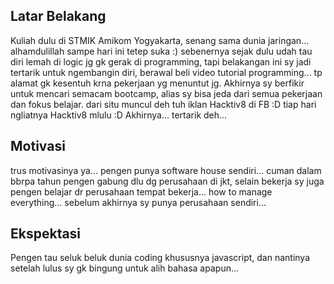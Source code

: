 [//]: # (Ceritakan sedikit tentang latar belakangmu seperti pendidikan terakhir atau pekerjaan sebelumnya)
## Latar Belakang
Kuliah dulu di STMIK Amikom Yogyakarta, senang sama dunia jaringan... alhamdulillah sampe hari ini tetep suka :)
sebenernya sejak dulu udah tau diri lemah di logic jg gk gerak di programming, tapi belakangan ini sy jadi tertarik untuk ngembangin diri, berawal beli video tutorial programming... tp alamat gk kesentuh krna pekerjaan yg menuntut jg. Akhirnya sy berfikir untuk mencari semacam bootcamp, alias sy bisa jeda dari semua pekerjaan dan fokus belajar. dari situ muncul deh tuh iklan Hacktiv8 di FB :D tiap hari ngliatnya Hacktiv8 mlulu :D Akhirnya... tertarik deh...

[//]: # (Motivasi apa yang mendorongmu untuk ikut program coding bootcamp di Hacktiv8?)
## Motivasi
trus motivasinya ya... pengen punya software house sendiri... cuman dalam bbrpa tahun pengen gabung dlu dg perusahaan di jkt, selain bekerja sy juga pengen belajar dr perusahaan tempat bekerja... how to manage everything... sebelum akhirnya sy punya perusahaan sendiri...

[//]: # (Beri tahu kami, apa yang ingin kamu dapatkan di Hacktiv8 dan apa yang ingin kamu capai setelah lulus dari sini?)
## Ekspektasi
Pengen tau seluk beluk dunia coding khususnya javascript, dan nantinya setelah lulus sy gk bingung untuk alih bahasa apapun...

[//]: # (Apakah ada hal lain yang ingin disampaikan? Bila ada, kamu bebas untuk menuliskannya)
